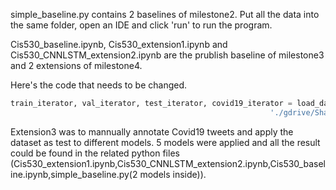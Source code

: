 simple_baseline.py contains 2 baselines of milestone2. 
Put all the data into the same folder, open an IDE and click 'run' to run the program.

Cis530_baseline.ipynb, Cis530_extension1.ipynb and Cis530_CNNLSTM_extension2.ipynb are the prublish baseline of milestone3 and
2 extensions of milestone4. 

Here's the code that needs to be changed.
```python
train_iterator, val_iterator, test_iterator, covid19_iterator = load_data('./gdrive/Shared drives/cis530_final_project/MS4/data/train.csv', './gdrive/Shared drives/cis530_final_project/MS4/data/val.csv', 
                                                          './gdrive/Shared drives/cis530_final_project/MS4/data/test.csv','./gdrive/Shared drives/cis530_final_project/MS4/data/covid19.csv')
```


Extension3 was to mannually annotate Covid19 tweets and apply the dataset as test to different models. 
5 models were applied and all the result could be found in the related python files 
(Cis530_extension1.ipynb,Cis530_CNNLSTM_extension2.ipynb,Cis530_baseline.ipynb,simple_baseline.py(2 models inside)).
